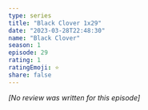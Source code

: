 ```yaml
---
type: series
title: "Black Clover 1x29"
date: "2023-03-28T22:48:30"
name: "Black Clover"
season: 1
episode: 29
rating: 1
ratingEmoji: ⭐️
share: false
---
```


*[No review was written for this episode]*
